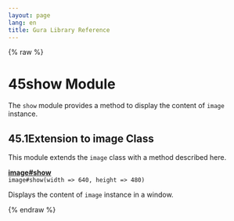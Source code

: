 ```yaml
---
layout: page
lang: en
title: Gura Library Reference
---
```


{% raw %}
<h1><span class="caption-index-1">45</span><a name="anchor-45"></a>show Module</h1>
<p>
The <code>show</code> module provides a method to display the content of <code>image</code> instance.
</p>
<h2><span class="caption-index-2">45.1</span><a name="anchor-45-1"></a>Extension to image Class</h2>
<p>
This module extends the <code>image</code> class with a method described here.
</p>
<p>
<div><strong style="text-decoration:underline">image#show</strong></div>
<div style="margin-bottom:1em"><code>image#show(width =&gt; 640, height =&gt; 480)</code></div>
Displays the content of <code>image</code> instance in a window.
</p>
<p />

{% endraw %}
